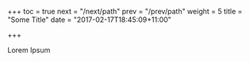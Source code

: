 +++
toc = true
next = "/next/path"
prev = "/prev/path"
weight = 5
title = "Some Title"
date = "2017-02-17T18:45:09+11:00"

+++

Lorem Ipsum

